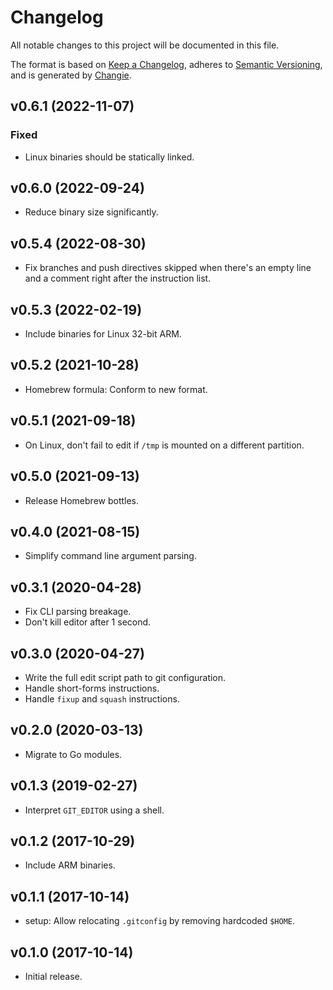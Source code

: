 # Changelog
All notable changes to this project will be documented in this file.

The format is based on [Keep a Changelog](https://keepachangelog.com/en/1.0.0/),
adheres to [Semantic Versioning](https://semver.org/spec/v2.0.0.html),
and is generated by [Changie](https://github.com/miniscruff/changie).

## v0.6.1 (2022-11-07)
### Fixed
- Linux binaries should be statically linked.

## v0.6.0 (2022-09-24)
- Reduce binary size significantly.

## v0.5.4 (2022-08-30)
- Fix branches and push directives skipped when there's an empty line
  and a comment right after the instruction list.

## v0.5.3 (2022-02-19)
- Include binaries for Linux 32-bit ARM.

## v0.5.2 (2021-10-28)
- Homebrew formula: Conform to new format.

## v0.5.1 (2021-09-18)
- On Linux, don't fail to edit if `/tmp` is mounted on a different partition.

## v0.5.0 (2021-09-13)
- Release Homebrew bottles.

## v0.4.0 (2021-08-15)
- Simplify command line argument parsing.

## v0.3.1 (2020-04-28)
- Fix CLI parsing breakage.
- Don't kill editor after 1 second.

## v0.3.0 (2020-04-27)
- Write the full edit script path to git configuration.
- Handle short-forms instructions.
- Handle `fixup` and `squash` instructions.

## v0.2.0 (2020-03-13)
- Migrate to Go modules.

## v0.1.3 (2019-02-27)
- Interpret `GIT_EDITOR` using a shell.

## v0.1.2 (2017-10-29)
- Include ARM binaries.

## v0.1.1 (2017-10-14)
- setup: Allow relocating `.gitconfig` by removing hardcoded `$HOME`.

## v0.1.0 (2017-10-14)
- Initial release.
